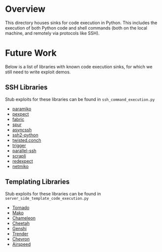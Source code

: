 # Overview

This directory houses sinks for code execution in Python. This includes the execution of both Python code and shell commands (both on the local machine, and remotely via protocols like SSH).

# Future Work

Below is a list of libraries with known code execution sinks, for which we still need to write exploit demos.

## SSH Libraries

Stub exploits for these libraries can be found in `ssh_command_execution.py`

- [paramiko](http://docs.paramiko.org/en/stable/api/client.html#paramiko.client.SSHClient)
- [pexpect](https://pexpect.readthedocs.io/en/stable/api/pxssh.html)
- [fabric](https://docs.fabfile.org/en/1.12.1/tutorial.html)
- [spur](https://pypi.org/project/spur/)
- [asyncssh](https://asyncssh.readthedocs.io/en/latest/)
- [ssh2-python](https://pypi.org/project/ssh2-python/)
- [twisted.conch](https://twistedmatrix.com/documents/current/conch/howto/conch_client.html)
- [trigger](https://trigger.readthedocs.io/en/latest/examples.html#execute-commands-asynchronously-using-twisted)
- [parallel-ssh](https://github.com/ParallelSSH/parallel-ssh)
- [scrapli](https://github.com/carlmontanari/scrapli)
- [redexpect](https://github.com/Red-M/RedExpect/blob/master/examples/run_whoami.py)
- [netmiko](https://pypi.org/project/netmiko/)

## Templating Libraries

Stub exploits for these libraries can be found in `server_side_template_code_execution.py`

- [Tornado](https://www.tornadoweb.org/en/stable/template.html)
- [Mako](https://github.com/sqlalchemy/mako)
- [Chameleon](https://github.com/malthe/chameleon)
- [Cheetah](https://pythonhosted.org/Cheetah/)
- [Genshi](https://github.com/edgewall/genshi)
- [Trender](https://github.com/transceptor-technology/trender)
- [Chevron](https://github.com/github/securitylab/issues/github.com/noahmorrison/chevron)
- [Airspeed](https://github.com/purcell/airspeed/)
